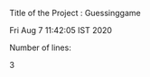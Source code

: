 <!DOCTYPE html>
<html>
<head>
<title>Nothing</title>
</head>
<body>
<p>Title of the Project : Guessinggame

Fri Aug  7 11:42:05 IST 2020

Number of lines:

3
</p>
</body>
</html>
